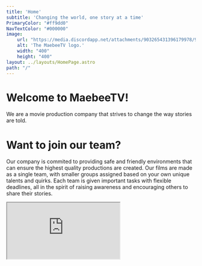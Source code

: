 ```yaml
---
title: 'Home'
subtitle: 'Changing the world, one story at a time'
PrimaryColor: "#ff9dd0"
NavTextColor: "#000000"
image:
    url: "https://media.discordapp.net/attachments/903265431396179978/977713498090008606/MaebeeTV-logos.jpeg?width=810&height=810"
    alt: 'The MaebeeTV logo.'
    width: "400"
    height: "400"
layout: ../layouts/HomePage.astro
path: "/"
---
```

<h1 class="serif">Welcome to MaebeeTV!</h1>
<p class="serif">We are a movie production company that strives to change the way stories are told.<p>
<div class="text p">
    <h1 class="serif">Want to join our team?</h1>
    <p class="serif p">
        Our company is commited to providing safe and friendly environments that
        can ensure the highest quality productions are created. Our films are
        made as a single team, with smaller groups assigned based on your own
        unique talents and quirks. Each team is given important tasks with
        flexible deadlines, all in the spirit of raising awareness and
        encouraging others to share their stories.
    </p>
    <iframe
    class="p"
        src="https://docs.google.com/forms/d/e/1FAIpQLSdaBYNVmnUodH3BqEIymy7LIrWOhiGqPkH2OF0i-wPWj-YkQA/viewform?embedded=true"
    >
        Loading Google Form...
    </iframe>
</div>